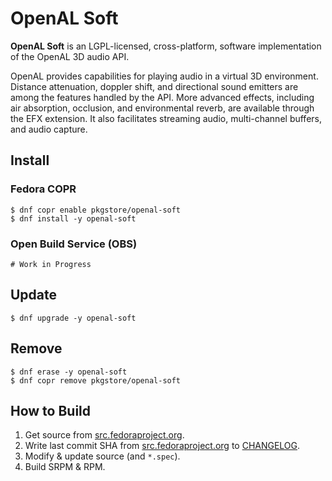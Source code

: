 # OpenAL Soft

**OpenAL Soft** is an LGPL-licensed, cross-platform, software implementation of the OpenAL 3D audio API.

OpenAL provides capabilities for playing audio in a virtual 3D environment. Distance attenuation, doppler shift, and directional sound emitters are among the features handled by the API. More advanced effects, including air absorption, occlusion, and environmental reverb, are available through the EFX extension. It also facilitates streaming audio, multi-channel buffers, and audio capture.

## Install

### Fedora COPR

```
$ dnf copr enable pkgstore/openal-soft
$ dnf install -y openal-soft
```

### Open Build Service (OBS)

```
# Work in Progress
```

## Update

```
$ dnf upgrade -y openal-soft
```

## Remove

```
$ dnf erase -y openal-soft
$ dnf copr remove pkgstore/openal-soft
```

## How to Build

1. Get source from [src.fedoraproject.org](https://src.fedoraproject.org/rpms/openal-soft).
2. Write last commit SHA from [src.fedoraproject.org](https://src.fedoraproject.org/rpms/openal-soft) to [CHANGELOG](CHANGELOG).
3. Modify & update source (and `*.spec`).
4. Build SRPM & RPM.
